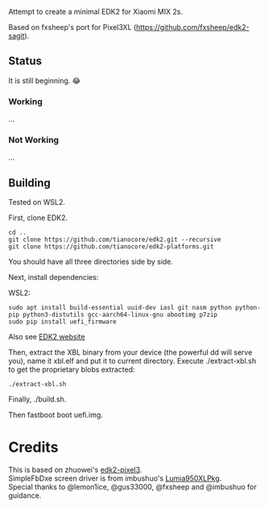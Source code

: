 
Attempt to create a minimal EDK2 for Xiaomi MIX 2s.

Based on fxsheep's port for Pixel3XL (https://github.com/fxsheep/edk2-sagit).

## Status 

It is still beginning. 😂

### Working

...

### Not Working

...

## Building
Tested on WSL2.

First, clone EDK2.

```
cd ..
git clone https://github.com/tianocore/edk2.git --recursive
git clone https://github.com/tianocore/edk2-platforms.git
```

You should have all three directories side by side.

Next, install dependencies:

WSL2:

```
sudo apt install build-essential uuid-dev iasl git nasm python python-pip python3-distutils gcc-aarch64-linux-gnu abootimg p7zip
sudo pip install uefi_firmware
```

Also see [EDK2 website](https://github.com/tianocore/tianocore.github.io/wiki/Using-EDK-II-with-Native-GCC#Install_required_software_from_apt)

Then, extract the XBL binary from your device (the powerful dd will serve you), name it xbl.elf and put it to current directory.
Execute ./extract-xbl.sh to get the proprietary blobs extracted:

```
./extract-xbl.sh
```

Finally, ./build.sh.

Then fastboot boot uefi.img.

# Credits

This is based on zhuowei's [edk2-pixel3](https://github.com/Pixel3Dev/edk2-pixel3).  
SimpleFbDxe screen driver is from imbushuo's [Lumia950XLPkg](https://github.com/WOA-Project/Lumia950XLPkg).  
Special thanks to @lemon1ice, @gus33000, @fxsheep and @imbushuo for guidance.  
